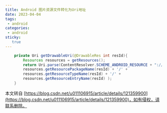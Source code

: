 ```yaml
---
title: Android 图片资源文件转化为Uri地址
date: 2023-04-04
tags:
 - android
categories: 
 - android
sticky: 
   true
---
```


```java
    private Uri getDrawableUri(@DrawableRes int resId){
        Resources resources = getResources();
        return Uri.parse(ContentResolver.SCHEME_ANDROID_RESOURCE + "://" + 
        resources.getResourcePackageName(resId) + '/' + 
        resources.getResourceTypeName(resId) + '/' + 
        resources.getResourceEntryName(resId) );
    }
```

 

  

本文转自 [https://blog.csdn.net/u011106915/article/details/121359900](https://blog.csdn.net/u011106915/article/details/121359900)，如有侵权，请联系删除。